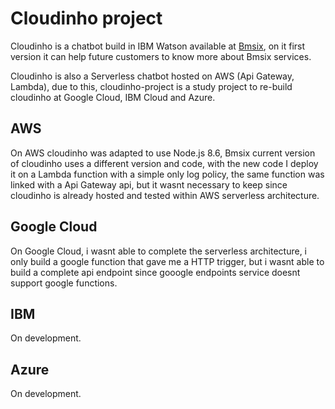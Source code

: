 # Cloudinho project

Cloudinho is a chatbot build in IBM Watson available at [Bmsix](https://www.bmsix.com/), on it first version it can help future customers to know more about Bmsix services.

Cloudinho is also a Serverless chatbot hosted on AWS (Api Gateway, Lambda), due to this, cloudinho-project is a study project to re-build cloudinho at Google Cloud, IBM Cloud and Azure.

## AWS

On AWS cloudinho was adapted to use Node.js 8.6, Bmsix current version of cloudinho uses a different version and code, with the new code I deploy it on a Lambda function with a simple only log policy, the same function was linked with a Api Gateway api, but it wasnt necessary to keep since cloudinho is already hosted and tested within AWS serverless architecture.

## Google Cloud

On Google Cloud, i wasnt able to complete the serverless architecture, i only build a google function that gave me a HTTP trigger, but i wasnt able to build a complete api endpoint since gooogle endpoints service doesnt support google functions.

## IBM

On development.

## Azure

On development.
